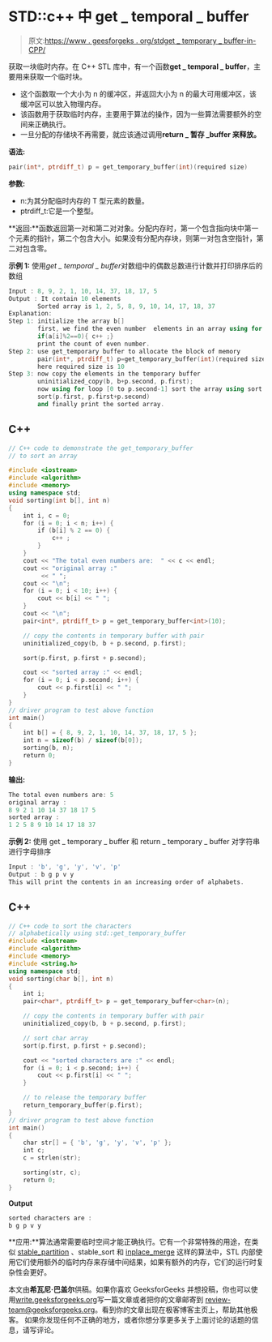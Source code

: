 # STD::c++ 中 get _ temporal _ buffer

> 原文:[https://www . geesforgeks . org/stdget _ temporary _ buffer-in-CPP/](https://www.geeksforgeeks.org/stdget_temporary_buffer-in-cpp/)

获取一块临时内存。在 C++ STL 库中，有一个函数**get _ temporal _ buffer**，主要用来获取一个临时块。

*   这个函数取一个大小为 n 的缓冲区，并返回大小为 n 的最大可用缓冲区，该缓冲区可以放入物理内存。
*   该函数用于获取临时内存，主要用于算法的操作，因为一些算法需要额外的空间来正确执行。
*   一旦分配的存储块不再需要，就应该通过调用**return _ 暂存 _buffer 来释放。**

**语法:**

```cpp
pair(int*, ptrdiff_t) p = get_temporary_buffer(int)(required size)
```

**参数:**

*   n:为其分配临时内存的 T 型元素的数量。
*   ptrdiff_t:它是一个整型。

**返回:**函数返回第一对和第二对对象。分配内存时，第一个包含指向块中第一个元素的指针，第二个包含大小。如果没有分配内存块，则第一对包含空指针，第二对包含零。

**示例 1:**
使用*get _ temporal _ buffer*对数组中的偶数总数进行计数并打印排序后的数组

```cpp
Input : 8, 9, 2, 1, 10, 14, 37, 18, 17, 5
Output : It contain 10 elements
        Sorted array is 1, 2, 5, 8, 9, 10, 14, 17, 18, 37
Explanation:
Step 1: initialize the array b[]
        first, we find the even number  elements in an array using for loop[0-n-1]
        if(a[i]%2==0){ c++ ;}
        print the count of even number.
Step 2: use get_temporary buffer to allocate the block of memory 
        pair(int*, ptrdiff_t) p=get_temporary_buffer(int)(required size)
        here required size is 10
Step 3: now copy the elements in the temporary buffer 
        uninitialized_copy(b, b+p.second, p.first);
        now using for loop [0 to p.second-1] sort the array using sort function 
        sort(p.first, p.first+p.second)
        and finally print the sorted array.
```

## C++

```cpp
// C++ code to demonstrate the get_temporary_buffer
// to sort an array

#include <iostream>
#include <algorithm>
#include <memory>
using namespace std;
void sorting(int b[], int n)
{
    int i, c = 0;
    for (i = 0; i < n; i++) {
        if (b[i] % 2 == 0) {
            c++ ;
        }
    }
    cout << "The total even numbers are:  " << c << endl;
    cout << "original array :"
         << " ";
    cout << "\n";
    for (i = 0; i < 10; i++) {
        cout << b[i] << " ";
    }
    cout << "\n";
    pair<int*, ptrdiff_t> p = get_temporary_buffer<int>(10);

    // copy the contents in temporary buffer with pair
    uninitialized_copy(b, b + p.second, p.first);

    sort(p.first, p.first + p.second);

    cout << "sorted array :" << endl;
    for (i = 0; i < p.second; i++) {
        cout << p.first[i] << " ";
    }
}
// driver program to test above function
int main()
{
    int b[] = { 8, 9, 2, 1, 10, 14, 37, 18, 17, 5 };
    int n = sizeof(b) / sizeof(b[0]);
    sorting(b, n);
    return 0;
}
```

**输出:**

```cpp
The total even numbers are: 5
original array : 
8 9 2 1 10 14 37 18 17 5 
sorted array :
1 2 5 8 9 10 14 17 18 37
```

**示例 2:**
使用 get _ temporary _ buffer 和 return _ temporary _ buffer 对字符串进行字母排序

```cpp
Input : 'b', 'g', 'y', 'v', 'p'
Output : b g p v y 
This will print the contents in an increasing order of alphabets. 
```

## C++

```cpp
// C++ code to sort the characters
// alphabetically using std::get_temporary_buffer
#include <iostream>
#include <algorithm>
#include <memory>
#include <string.h>
using namespace std;
void sorting(char b[], int n)
{
    int i;
    pair<char*, ptrdiff_t> p = get_temporary_buffer<char>(n);

    // copy the contents in temporary buffer with pair
    uninitialized_copy(b, b + p.second, p.first);

    // sort char array
    sort(p.first, p.first + p.second);

    cout << "sorted characters are :" << endl;
    for (i = 0; i < p.second; i++) {
        cout << p.first[i] << " ";
    }

    // to release the temporary buffer
    return_temporary_buffer(p.first);
}
// driver program to test above function
int main()
{
    char str[] = { 'b', 'g', 'y', 'v', 'p' };
    int c;
    c = strlen(str);

    sorting(str, c);
    return 0;
}
```

**Output**

```cpp
sorted characters are :
b g p v y  
```

**应用:**算法通常需要临时空间才能正确执行。它有一个非常特殊的用途，在类似 [stable_partition](https://www.geeksforgeeks.org/stdstable_partition-in-c/) 、stable_sort 和 [inplace_merge](https://www.geeksforgeeks.org/merge-operations-using-stl-in-c-merge-includes-set_union-set_intersection-set_difference/) 这样的算法中，STL 内部使用它们使用额外的临时内存来存储中间结果，如果有额外的内存，它们的运行时复杂性会更好。

本文由**希瓦尼·巴盖尔**供稿。如果你喜欢 GeeksforGeeks 并想投稿，你也可以使用[write.geeksforgeeks.org](https://write.geeksforgeeks.org)写一篇文章或者把你的文章邮寄到 review-team@geeksforgeeks.org。看到你的文章出现在极客博客主页上，帮助其他极客。
如果你发现任何不正确的地方，或者你想分享更多关于上面讨论的话题的信息，请写评论。